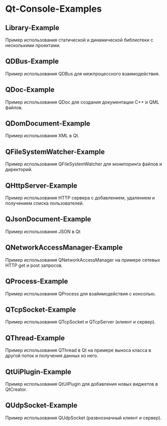 # Qt-Console-Examples

## Library-Example

Пример использования статической и динамической библиотеки с несколькими проектами.

## QDBus-Example

Пример использования QDBus для межпроцессного взаимодействия.

## QDoc-Example

Пример использования QDoc для создания документации C++ и QML файлов.

## QDomDocument-Example

Пример использования XML в Qt.

## QFileSystemWatcher-Example

Пример использования QFileSystemWatcher для мониторинга файлов и директорий.

## QHttpServer-Example

Пример использования HTTP сервера с добавлением, удалением и получением списка пользователей.

## QJsonDocument-Example

Пример использования JSON в Qt

## QNetworkAccessManager-Example

Пример использования QNetworkAccessManager на примере сетевых HTTP get и post запросов.

## QProcess-Example

Пример использования QProcess для взайимодействия с консолью.

## QTcpSocket-Example

Пример использования QTcpSocket и QTcpServer (клиент и сервер).

## QThread-Example

Пример использования QThread в Qt на примере выноса класса в другой поток и получения данных из него.

## QtUiPlugin-Example

Пример использования QtUiPlugin для добавления новых виджетов в QtCreator.

## QUdpSocket-Example

Пример использования QUdpSocket (развнозначный клиент и сервер).